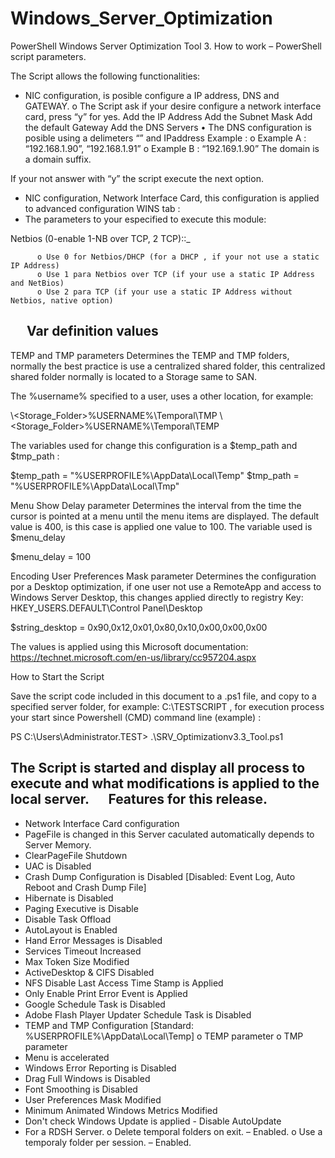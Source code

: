 # Windows_Server_Optimization
PowerShell Windows Server Optimization Tool
3. How to work – PowerShell script parameters.

The Script allows the following functionalities:

-	NIC configuration, is posible configure a IP address, DNS and GATEWAY.
o	The Script ask if your desire configure a network interface card, press “y” for yes.
        Add the IP Address
        Add the Subnet Mask
        Add the default Gateway
        Add the DNS Servers
          •	The DNS configuration is posible using a delimeters “” and IPaddress Example :
            o	Example A :  “192.168.1.90”, “192.168.1.91”
            o	Example B :   “192.169.1.90”
        The domain is a domain suffix.

If your not answer with “y” the script execute the next option.

-	NIC configuration, Network Interface Card, this configuration is applied to advanced configuration WINS tab :
-	The parameters to your especified to execute this module:

  Netbios (0-enable 1-NB over TCP, 2 TCP)::_

          o	Use 0 for Netbios/DHCP (for a DHCP , if your not use a static IP Address)
          o	Use 1 para Netbios over TCP (if your use a static IP Address and NetBios)
          o	Use 2 para TCP (if your use a static IP Address without Netbios, native option)

 
Var definition values
----------------------
TEMP and TMP parameters
Determines the TEMP and TMP folders, normally the best practice is use a centralized shared folder, this centralized shared folder normally is located to a Storage same to SAN.

The %username% specified to a user, uses a other location, for example: 

\\<Storage_Folder>\%USERNAME%\Temporal\TMP 
\\<Storage_Folder>\%USERNAME%\Temporal\TEMP

The variables used for change this configuration is a $temp_path and $tmp_path : 

$temp_path = "%USERPROFILE%\AppData\Local\Temp"
$tmp_path = "%USERPROFILE%\AppData\Local\Tmp" 

Menu Show Delay parameter
Determines the interval from the time the cursor is pointed at a menu until the menu items are displayed. The default value is 400, is this case is applied one value to 100. The variable used is $menu_delay

$menu_delay = 100 

Encoding User Preferences Mask parameter
Determines the configuration por a Desktop optimization, if one user not use a RemoteApp and access to Windows Server Desktop, this changes applied directly to registry Key: HKEY_USERS\.DEFAULT\Control Panel\Desktop

$string_desktop =  0x90,0x12,0x01,0x80,0x10,0x00,0x00,0x00 

The values is applied using this Microsoft documentation: https://technet.microsoft.com/en-us/library/cc957204.aspx
 

How to Start the Script

Save the script code included in this document to a .ps1 file, and copy to a specified server folder, for example: C:\TESTSCRIPT , 
for execution process your start since Powershell (CMD) command line (example) : 

PS C:\Users\Administrator.TEST> .\SRV_Optimizationv3.3_Tool.ps1

The Script is started and display all process to execute and what modifications is applied to the local server.
 
Features for this release.
--------------------------
-	Network Interface Card configuration
-	PageFile is changed in this Server caculated automatically depends to Server Memory.
-	ClearPageFile Shutdown
-	UAC is Disabled
-	Crash Dump Configuration is Disabled [Disabled: Event Log, Auto Reboot and Crash Dump File]
-	Hibernate is Disabled
-	Paging Executive is Disable
-	Disable Task Offload
-	AutoLayout is Enabled
-	Hand Error Messages is Disabled
-	Services Timeout Increased
-	Max Token Size Modified
-	ActiveDesktop & CIFS Disabled
-	NFS Disable Last Access Time Stamp is Applied
-	Only Enable Print Error Event is Applied
-	Google Schedule Task is Disabled
-	Adobe Flash Player Updater Schedule Task is Disabled
-	TEMP and TMP Configuration [Standard: %USERPROFILE%\AppData\Local\Temp]
      o	TEMP parameter 
      o	TMP parameter 
-	Menu is accelerated
-	Windows Error Reporting is Disabled
-	Drag Full Windows is Disabled
-	Font Smoothing is Disabled
-	User Preferences Mask Modified
-	Minimum Animated Windows Metrics Modified
-	Don't check Windows Update is applied - Disable AutoUpdate
-	For a RDSH Server.
    o	Delete temporal folders on exit. – Enabled.
    o	Use a temporaly folder per session. – Enabled.
